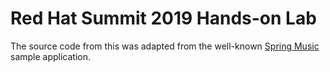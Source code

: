 Red Hat Summit 2019 Hands-on Lab
============

The source code from this was adapted from the well-known [Spring Music](https://github.com/cloudfoundry-samples/spring-music) sample application.
